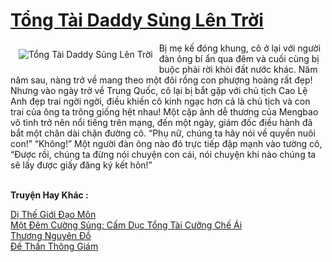 <a href="https://truyenwiki.net/tong-tai-daddy-sung-len-troi.36803/" title="Tổng Tài Daddy Sủng Lên Trời"><h1>Tổng Tài Daddy Sủng Lên Trời</h1></a><div style="display:table"><img align="right" style="float: left; padding: 10px;" src="https://truyenwiki.net/a/img/str/src/36803.jpg" alt="Tổng Tài Daddy Sủng Lên Trời">Bị mẹ kế đóng khung, cô ở lại với người đàn ông bí ẩn qua đêm và cuối cùng bị buộc phải rời khỏi đất nước khác. Năm năm sau, nàng trở về mang theo một đôi rồng con phượng hoàng rất đẹp! Nhưng vào ngày trở về Trung Quốc, cô lại bị bắt gặp với chủ tịch Cao Lệ Anh đẹp trai ngời ngời, điều khiến cô kinh ngạc hơn cả là chủ tịch và con trai của ông ta trông giống hệt nhau! Một cặp ảnh dễ thương của Mengbao vô tình trở nên nổi tiếng trên mạng, đến một ngày, giám đốc điều hành đã bắt một chân dài chặn đường cô. “Phụ nữ, chúng ta hãy nói về quyền nuôi con!” “Không!” Một người đàn ông nào đó trực tiếp đập mạnh vào tường cô, “Được rồi, chúng ta đừng nói chuyện con cái, nói chuyện khi nào chúng ta sẽ lấy được giấy đăng ký kết hôn!”</div><p><br><b>Truyện Hay Khác :</b></p><a href="https://truyenwiki.net/di-the-gioi-dao-mon.36525/" alt="Dị Thế Giới Đạo Môn">Dị Thế Giới Đạo Môn</a><br/><a href="https://sangtacviet.wordpress.com/2020/10/22/mot-dem-cuong-sung-cam-duc-tong-tai-cuong-che-ai/" alt="Một Đêm Cường Sủng: Cấm Dục Tổng Tài Cưỡng Chế Ái">Một Đêm Cường Sủng: Cấm Dục Tổng Tài Cưỡng Chế Ái</a><br/><a href="https://sangtacviet.wordpress.com/2020/10/22/thuong-nguyen-do/" alt="Thương Nguyên Đồ">Thương Nguyên Đồ</a><br/><a href="https://github.com/nownovels/wikidich/tree/master/truyenhay/36723" alt="Đế Thần Thông Giám">Đế Thần Thông Giám</a><br/>